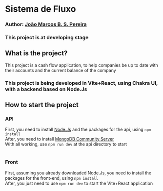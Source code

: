 # Sistema de Fluxo

### Author: [João Marcos B. S. Pereira](https://www.linkedin.com/in/xbarcos/)
### This project is at developing stage

## What is the project?
This project is a cash flow application, to help companies be up to date with their accounts and the current balance of the company
### This project is being developed in Vite+React, using Chakra UI, with a backend based on Node.Js


## How to start the project
### API
First, you need to install [Node.Js](https://nodejs.org/pt-br/download) and the packages for the api, using `npm install`<br>
After, you need to install [MongoDB Community Server](https://www.mongodb.com/try/download/community)<br>
With all working, use `npm run dev` at the api directory to start<br><br>

### Front
First, assuming you already downloaded Node.Js, you need to install the packages for the front-end, using `npm install`<br>
After, you just need to use `npm run dev` to start the Vite+React application
